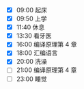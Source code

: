 - [x] 09:00 起床
- [x] 09:50 上学
- [x] 11:40 休息
- [x] 13:30 看牙医
- [x] 16:00 编译原理第 4 章
- [x] 18:00 汇编语言
- [x] 20:00 洗澡
- [ ] 21:00 编译原理第 4 章
- [ ] 23:00 睡觉